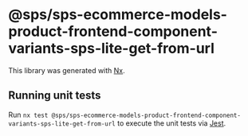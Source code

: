 # @sps/sps-ecommerce-models-product-frontend-component-variants-sps-lite-get-from-url

This library was generated with [Nx](https://nx.dev).

## Running unit tests

Run `nx test @sps/sps-ecommerce-models-product-frontend-component-variants-sps-lite-get-from-url` to execute the unit tests via [Jest](https://jestjs.io).
